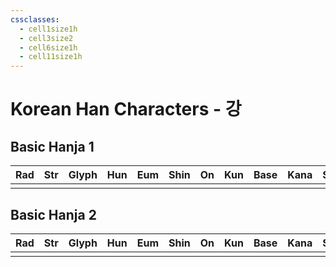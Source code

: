 ```yaml
---
cssclasses:
  - cell1size1h
  - cell3size2
  - cell6size1h
  - cell11size1h
---
```


# Korean Han Characters - 강

## Basic Hanja 1

| Rad | Str | Glyph | Hun | Eum | Shin | On  | Kun | Base | Kana | Simp | Man | Can |
| :-: | :-: | :---: | :-: | :-: | :--: | :-: | :-: | :--: | :--: | :--: | :-: | :-: |
|     |     |       |     |     |      |     |     |      |      |      |     |     |

## Basic Hanja 2

| Rad | Str | Glyph | Hun | Eum | Shin | On  | Kun | Base | Kana | Simp | Man | Can |
| :-: | :-: | :---: | :-: | :-: | :--: | :-: | :-: | :--: | :--: | :--: | :-: | :-: |
|     |     |       |     |     |      |     |     |      |      |      |     |     |
